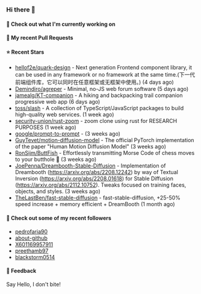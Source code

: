 ### Hi there 👋

#### 👷 Check out what I'm currently working on

#### 🔨 My recent Pull Requests


#### ⭐ Recent Stars

- [hellof2e/quark-design](https://github.com/hellof2e/quark-design) - Next generation Frontend component library, it can be used in any framework or no framework at the same time.(下一代前端组件库，它可以同时在任意框架或无框架中使用。) (4 days ago)
- [Demindiro/agreper](https://github.com/Demindiro/agreper) - Minimal, no-JS web forum software (5 days ago)
- [jamealg/KT-companion](https://github.com/jamealg/KT-companion) - A hiking and backpacking trail companion progressive web app (6 days ago)
- [toss/slash](https://github.com/toss/slash) - A collection of TypeScript/JavaScript packages to build high-quality web services. (1 week ago)
- [security-union/rust-zoom](https://github.com/security-union/rust-zoom) - zoom clone using rust for RESEARCH PURPOSES (1 week ago)
- [google/prompt-to-prompt](https://github.com/google/prompt-to-prompt) -  (3 weeks ago)
- [GuyTevet/motion-diffusion-model](https://github.com/GuyTevet/motion-diffusion-model) - The official PyTorch implementation of the paper &#34;Human Motion Diffusion Model&#34; (3 weeks ago)
- [RonSijm/ButtFish](https://github.com/RonSijm/ButtFish) - Effortlessly transmitting Morse Code of chess moves to your butthole 💝 (3 weeks ago)
- [JoePenna/Dreambooth-Stable-Diffusion](https://github.com/JoePenna/Dreambooth-Stable-Diffusion) - Implementation of Dreambooth (https://arxiv.org/abs/2208.12242) by way of Textual Inversion (https://arxiv.org/abs/2208.01618) for Stable Diffusion (https://arxiv.org/abs/2112.10752). Tweaks focused on training faces, objects, and styles. (3 weeks ago)
- [TheLastBen/fast-stable-diffusion](https://github.com/TheLastBen/fast-stable-diffusion) - fast-stable-diffusion, &#43;25-50% speed increase &#43; memory efficient &#43; DreamBooth (1 month ago)

#### 👯 Check out some of my recent followers

- [pedrofaria90](https://github.com/pedrofaria90)
- [about-github](https://github.com/about-github)
- [X601169957911](https://github.com/X601169957911)
- [preethamb97](https://github.com/preethamb97)
- [blackstorm0514](https://github.com/blackstorm0514)

#### 💬 Feedback

Say Hello, I don't bite!